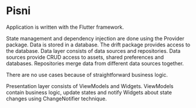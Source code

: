 # Pisni

Application is written with the Flutter framework.

State management and dependency injection are done using the Provider package. Data is stored in a database. The drift package provides access to the database. Data layer consists of data sources and repositories. Data sources provide CRUD access to assets, shared preferences and databases. Repositories merge data from different data sources together.

There are no use cases because of straightforward business logic.

Presentation layer consists of ViewModels and Widgets. ViewModels contain business logic, update states and notify Widgets about state changes using ChangeNotifier technique.

